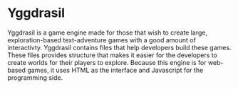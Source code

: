 # Yggdrasil

Yggdrasil is a game engine made for those that wish to create large, exploration-based text-adventure games with a good amount of interactivty.
Yggdrasil contains files that help developers build these games. These files provides structure that makes it easier for the developers to
create worlds for their players to explore. Because this engine is for web-based games, it uses HTML as the interface and Javascript for the 
programming side.
